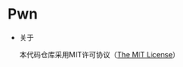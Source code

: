 # Pwn
 
 * 关于
      
      本代码仓库采用MIT许可协议（[The MIT License](https://github.com/whitejoce/Pwn/blob/main/LICENSE)）
